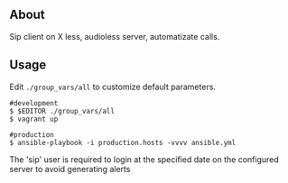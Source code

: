 About
-----

Sip client on X less, audioless server, automatizate calls.

Usage
-----

Edit `./group_vars/all` to customize default parameters.

    #development
    $ $EDITOR ./group_vars/all
    $ vagrant up

    #production
    $ ansible-playbook -i production.hosts -vvvv ansible.yml

The 'sip' user is required to login at the specified date on the configured server to avoid generating alerts
